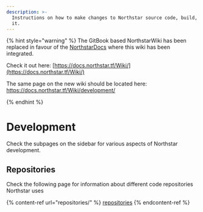 ```yaml
---
description: >-
  Instructions on how to make changes to Northstar source code, build, and run
  it.
---
```


{% hint style="warning" %}
The GitBook based NorthstarWiki has been replaced in favour of the [NorthstarDocs](https://docs.northstar.tf/) where this wiki has been integrated.

Check it out here: [https://docs.northstar.tf/Wiki/](https://docs.northstar.tf/Wiki/)

The same page on the new wiki should be located here: https://docs.northstar.tf/Wiki/development/

{% endhint %}

# Development

Check the subpages on the sidebar for various aspects of Northstar development.

## Repositories

Check the following page for information about different code repositories Northstar uses

{% content-ref url="repositories/" %}
[repositories](repositories/)
{% endcontent-ref %}
